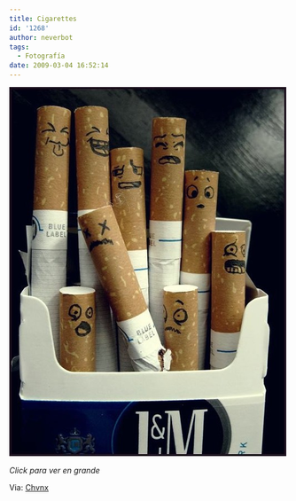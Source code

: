 ```yaml
---
title: Cigarettes
id: '1268'
author: neverbot
tags:
  - Fotografía
date: 2009-03-04 16:52:14
---
```


[![Cigarettes](./cigarettes/cigarettes.jpg "Cigarettes")](./cigarettes/cigarettes.jpg)

_Click para ver en grande_

Via: [Chvnx](http://chvnx.com/post/82037774/cigarettes)